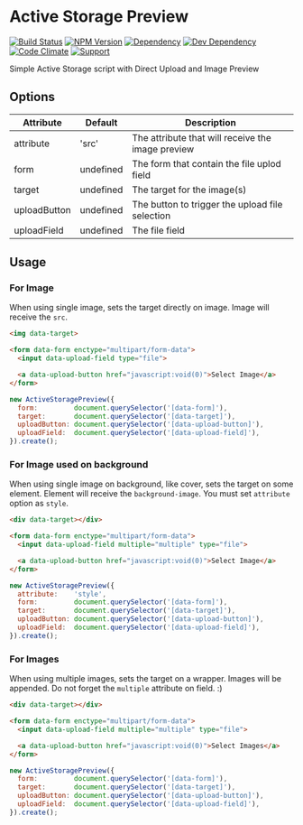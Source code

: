 # Active Storage Preview

[![Build Status](https://github.com/wbotelhos/active_storage_preview/workflows/CI/badge.svg)](https://github.com/wbotelhos/active_storage_preview/actions)
[![NPM Version](https://badge.fury.io/js/active_storage_preview.svg)](https://badge.fury.io/js/active_storage_preview)
[![Dependency](https://david-dm.org/wbotelhos/active_storage_preview.svg)](https://david-dm.org/wbotelhos/active_storage_preview)
[![Dev Dependency](https://david-dm.org/wbotelhos/active_storage_preview/dev-status.svg)](https://david-dm.org/wbotelhos/active_storage_preview#info=devDependencies)
[![Code Climate](https://codeclimate.com/github/wbotelhos/active_storage_preview.png)](https://codeclimate.com/github/wbotelhos/active_storage_preview)
[![Support](https://img.shields.io/badge/donate-%3C3-brightgreen.svg)](https://www.patreon.com/wbotelhos)

Simple Active Storage script with Direct Upload and Image Preview

## Options

|Attribute   |Default  |Description                                      |
|------------|---------|-------------------------------------------------|
|attribute   |'src'    |The attribute that will receive the image preview|
|form        |undefined|The form that contain the file uplod field       |
|target      |undefined|The target for the image(s)                      |
|uploadButton|undefined|The button to trigger the upload file selection  |
|uploadField |undefined|The file field                                   |

## Usage

### For Image

When using single image, sets the target directly on image. Image will receive the `src`.

```html
<img data-target>

<form data-form enctype="multipart/form-data">
  <input data-upload-field type="file">

  <a data-upload-button href="javascript:void(0)">Select Image</a>
</form>
```

```js
new ActiveStoragePreview({
  form:         document.querySelector('[data-form]'),
  target:       document.querySelector('[data-target]'),
  uploadButton: document.querySelector('[data-upload-button]'),
  uploadField:  document.querySelector('[data-upload-field]'),
}).create();
```

### For Image used on background

When using single image on background, like cover, sets the target on some element. Element will receive the `background-image`. You must set `attribute` option as `style`.

```html
<div data-target></div>

<form data-form enctype="multipart/form-data">
  <input data-upload-field multiple="multiple" type="file">

  <a data-upload-button href="javascript:void(0)">Select Image</a>
</form>
```

```js
new ActiveStoragePreview({
  attribute:    'style',
  form:         document.querySelector('[data-form]'),
  target:       document.querySelector('[data-target]'),
  uploadButton: document.querySelector('[data-upload-button]'),
  uploadField:  document.querySelector('[data-upload-field]'),
}).create();
```

### For Images

When using multiple images, sets the target on a wrapper. Images will be appended. Do not forget the `multiple` attribute on field. :)

```html
<div data-target></div>

<form data-form enctype="multipart/form-data">
  <input data-upload-field multiple="multiple" type="file">

  <a data-upload-button href="javascript:void(0)">Select Images</a>
</form>
```

```js
new ActiveStoragePreview({
  form:         document.querySelector('[data-form]'),
  target:       document.querySelector('[data-target]'),
  uploadButton: document.querySelector('[data-upload-button]'),
  uploadField:  document.querySelector('[data-upload-field]'),
}).create();
```
